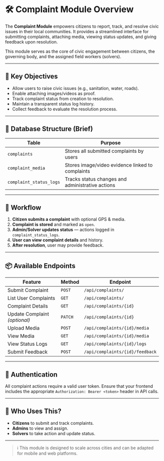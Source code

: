 # 🛠 Complaint Module Overview

The **Complaint Module** empowers citizens to report, track, and resolve civic issues in their local communities. It provides a streamlined interface for submitting complaints, attaching media, viewing status updates, and giving feedback upon resolution.

This module serves as the core of civic engagement between citizens, the governing body, and the assigned field workers (solvers).

---

## 🎯 Key Objectives

- Allow users to raise civic issues (e.g., sanitation, water, roads).
- Enable attaching images/videos as proof.
- Track complaint status from creation to resolution.
- Maintain a transparent status log history.
- Collect feedback to evaluate the resolution process.

---

## 🧱 Database Structure (Brief)

| Table | Purpose |
|-------|---------|
| `complaints` | Stores all submitted complaints by users |
| `complaint_media` | Stores image/video evidence linked to complaints |
| `complaint_status_logs` | Tracks status changes and administrative actions |

---

## 🔁 Workflow

1. **Citizen submits a complaint** with optional GPS & media.
2. **Complaint is stored** and marked as `open`.
3. **Admin/Solver updates status** — actions logged in `complaint_status_logs`.
4. **User can view complaint details** and history.
5. **After resolution**, user may provide feedback.

---

## 📦 Available Endpoints

| Feature | Method | Endpoint |
|--------|--------|----------|
| Submit Complaint | `POST` | `/api/complaints/` |
| List User Complaints | `GET` | `/api/complaints/` |
| Complaint Details | `GET` | `/api/complaints/{id}` |
| Update Complaint *(optional)* | `PATCH` | `/api/complaints/{id}` |
| Upload Media | `POST` | `/api/complaints/{id}/media` |
| View Media | `GET` | `/api/complaints/{id}/media` |
| View Status Logs | `GET` | `/api/complaints/{id}/logs` |
| Submit Feedback | `POST` | `/api/complaints/{id}/feedback` |

---

## 🔐 Authentication

All complaint actions require a valid user token. Ensure that your frontend includes the appropriate `Authorization: Bearer <token>` header in API calls.

---

## 🚀 Who Uses This?

- **Citizens** to submit and track complaints.
- **Admins** to view and assign.
- **Solvers** to take action and update status.

---

> ℹ️ This module is designed to scale across cities and can be adapted for mobile and web platforms.

